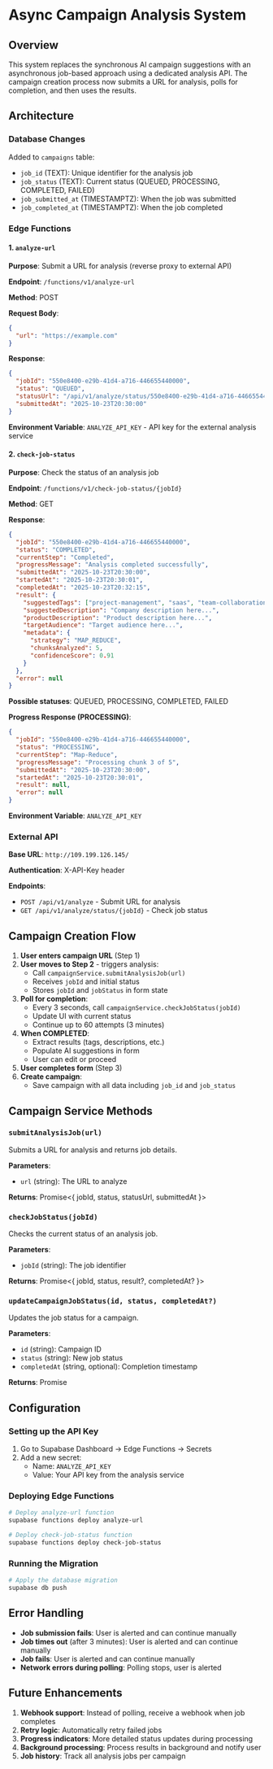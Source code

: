 # Async Campaign Analysis System

## Overview

This system replaces the synchronous AI campaign suggestions with an asynchronous job-based approach using a dedicated analysis API. The campaign creation process now submits a URL for analysis, polls for completion, and then uses the results.

## Architecture

### Database Changes

Added to `campaigns` table:
- `job_id` (TEXT): Unique identifier for the analysis job
- `job_status` (TEXT): Current status (QUEUED, PROCESSING, COMPLETED, FAILED)
- `job_submitted_at` (TIMESTAMPTZ): When the job was submitted
- `job_completed_at` (TIMESTAMPTZ): When the job completed

### Edge Functions

#### 1. `analyze-url`
**Purpose**: Submit a URL for analysis (reverse proxy to external API)

**Endpoint**: `/functions/v1/analyze-url`

**Method**: POST

**Request Body**:
```json
{
  "url": "https://example.com"
}
```

**Response**:
```json
{
  "jobId": "550e8400-e29b-41d4-a716-446655440000",
  "status": "QUEUED",
  "statusUrl": "/api/v1/analyze/status/550e8400-e29b-41d4-a716-446655440000",
  "submittedAt": "2025-10-23T20:30:00"
}
```

**Environment Variable**: `ANALYZE_API_KEY` - API key for the external analysis service

#### 2. `check-job-status`
**Purpose**: Check the status of an analysis job

**Endpoint**: `/functions/v1/check-job-status/{jobId}`

**Method**: GET

**Response**:
```json
{
  "jobId": "550e8400-e29b-41d4-a716-446655440000",
  "status": "COMPLETED",
  "currentStep": "Completed",
  "progressMessage": "Analysis completed successfully",
  "submittedAt": "2025-10-23T20:30:00",
  "startedAt": "2025-10-23T20:30:01",
  "completedAt": "2025-10-23T20:32:15",
  "result": {
    "suggestedTags": ["project-management", "saas", "team-collaboration"],
    "suggestedDescription": "Company description here...",
    "productDescription": "Product description here...",
    "targetAudience": "Target audience here...",
    "metadata": {
      "strategy": "MAP_REDUCE",
      "chunksAnalyzed": 5,
      "confidenceScore": 0.91
    }
  },
  "error": null
}
```

**Possible statuses**: QUEUED, PROCESSING, COMPLETED, FAILED

**Progress Response (PROCESSING)**:
```json
{
  "jobId": "550e8400-e29b-41d4-a716-446655440000",
  "status": "PROCESSING",
  "currentStep": "Map-Reduce",
  "progressMessage": "Processing chunk 3 of 5",
  "submittedAt": "2025-10-23T20:30:00",
  "startedAt": "2025-10-23T20:30:01",
  "result": null,
  "error": null
}
```

**Environment Variable**: `ANALYZE_API_KEY`

### External API

**Base URL**: `http://109.199.126.145/`

**Authentication**: X-API-Key header

**Endpoints**:
- `POST /api/v1/analyze` - Submit URL for analysis
- `GET /api/v1/analyze/status/{jobId}` - Check job status

## Campaign Creation Flow

1. **User enters campaign URL** (Step 1)
2. **User moves to Step 2** - triggers analysis:
   - Call `campaignService.submitAnalysisJob(url)`
   - Receives `jobId` and initial status
   - Stores `jobId` and `jobStatus` in form state
3. **Poll for completion**:
   - Every 3 seconds, call `campaignService.checkJobStatus(jobId)`
   - Update UI with current status
   - Continue up to 60 attempts (3 minutes)
4. **When COMPLETED**:
   - Extract results (tags, descriptions, etc.)
   - Populate AI suggestions in form
   - User can edit or proceed
5. **User completes form** (Step 3)
6. **Create campaign**:
   - Save campaign with all data including `job_id` and `job_status`

## Campaign Service Methods

### `submitAnalysisJob(url)`
Submits a URL for analysis and returns job details.

**Parameters**:
- `url` (string): The URL to analyze

**Returns**: Promise<{ jobId, status, statusUrl, submittedAt }>

### `checkJobStatus(jobId)`
Checks the current status of an analysis job.

**Parameters**:
- `jobId` (string): The job identifier

**Returns**: Promise<{ jobId, status, result?, completedAt? }>

### `updateCampaignJobStatus(id, status, completedAt?)`
Updates the job status for a campaign.

**Parameters**:
- `id` (string): Campaign ID
- `status` (string): New job status
- `completedAt` (string, optional): Completion timestamp

**Returns**: Promise<Campaign>

## Configuration

### Setting up the API Key

1. Go to Supabase Dashboard → Edge Functions → Secrets
2. Add a new secret:
   - Name: `ANALYZE_API_KEY`
   - Value: Your API key from the analysis service

### Deploying Edge Functions

```bash
# Deploy analyze-url function
supabase functions deploy analyze-url

# Deploy check-job-status function
supabase functions deploy check-job-status
```

### Running the Migration

```bash
# Apply the database migration
supabase db push
```

## Error Handling

- **Job submission fails**: User is alerted and can continue manually
- **Job times out** (after 3 minutes): User is alerted and can continue manually
- **Job fails**: User is alerted and can continue manually
- **Network errors during polling**: Polling stops, user is alerted

## Future Enhancements

1. **Webhook support**: Instead of polling, receive a webhook when job completes
2. **Retry logic**: Automatically retry failed jobs
3. **Progress indicators**: More detailed status updates during processing
4. **Background processing**: Process results in background and notify user
5. **Job history**: Track all analysis jobs per campaign
